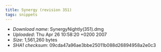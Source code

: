 ```yaml
---
title: Synergy (revision 351)
tags: snippets
---
```


-   _Download name_: SynergyNightly(351).dmg
-   _Uploaded_: Thu Apr 26 10:58:20 +0200 2007
-   _Size_: 1,561,260 bytes
-   _SHA1 checksum_: 09cda47a96ae3bbe25011b088d26894958a2e0c3
